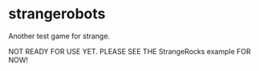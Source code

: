 strangerobots
=============

Another test game for strange.

NOT READY FOR USE YET. PLEASE SEE THE StrangeRocks example FOR NOW!
